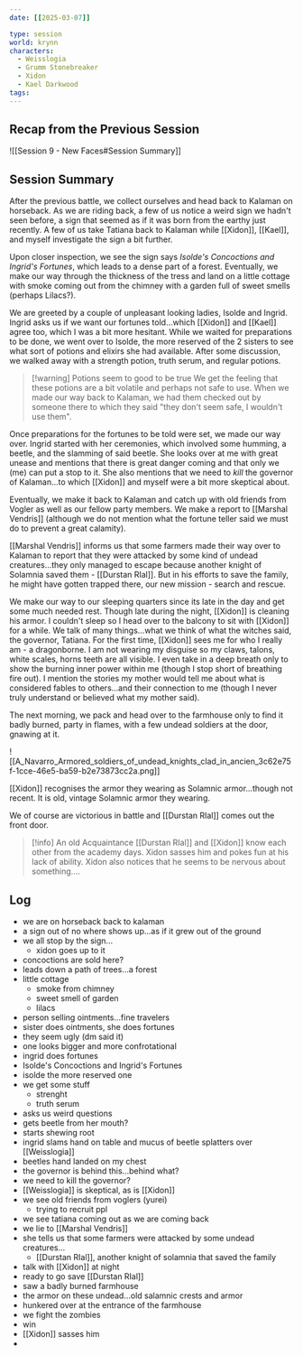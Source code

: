 ```yaml
---
date: [[2025-03-07]]

type: session
world: krynn
characters:
  - Weisslogia
  - Grumm Stonebreaker
  - Xidon
  - Kael Darkwood
tags:
---
```

## Recap from the Previous Session
![[Session 9 - New Faces#Session Summary]]

## Session Summary

After the previous battle, we collect ourselves and head back to Kalaman on horseback. As we are riding back, a few of us notice a weird sign we hadn't seen before, a sign that seemed as if it was born from the earthy just recently. A few of us take Tatiana back to Kalaman while [[Xidon]], [[Kael]], and myself investigate the sign a bit further. 

Upon closer inspection, we see the sign says _Isolde's Concoctions and Ingrid's Fortunes_, which leads to a dense part of a forest. Eventually, we make our way through the thickness of the tress and land on a little cottage with smoke coming out from the chimney with a garden full of sweet smells (perhaps Lilacs?). 

We are greeted by a couple of unpleasant looking ladies, Isolde and Ingrid. Ingrid asks us if we want our fortunes told...which [[Xidon]] and [[Kael]] agree too, which I was a bit more hesitant. While we waited for preparations to be done, we went over to Isolde, the more reserved of the 2 sisters to see what sort of potions and elixirs she had available. After some discussion, we walked away with a strength potion, truth serum, and regular potions. 

> [!warning] Potions seem to good to be true
> We get the feeling that these potions are a bit volatile and perhaps not safe to use. When we made our way back to Kalaman, we had them checked out by someone there to which they said "they don't seem safe, I wouldn't use them".

Once preparations for the fortunes to be told were set, we made our way over. Ingrid started with her ceremonies, which involved some humming, a beetle, and the slamming of said beetle. She looks over at me with great unease and mentions that there is great danger coming and that only we (me) can put a stop to it. She also mentions that we need to _kill_ the governor of Kalaman...to which [[Xidon]] and myself were a bit more skeptical about. 

Eventually, we make it back to Kalaman and catch up with old friends from Vogler as well as our fellow party members. We make a report to [[Marshal Vendris]] (although we do not mention what the fortune teller said we must do to prevent a great calamity). 

[[Marshal Vendris]] informs us that some farmers made their way over to Kalaman to report that they were attacked by some kind of undead creatures...they only managed to escape because another knight of Solamnia saved them - [[Durstan RIal]]. But in his efforts to save the family, he might have gotten trapped there, our new mission - search and rescue. 

We make our way to our sleeping quarters since its late in the day and get some much needed rest. Though late during the night, [[Xidon]] is cleaning his armor. I couldn't sleep so I head over to the balcony to sit with [[Xidon]] for a while. We talk of many things...what we think of what the witches said, the governor, Tatiana. For the first time, [[Xidon]] sees me for who I really am - a dragonborne. I am not wearing my disguise so my claws, talons, white scales, horns teeth are all visible. I even take in a deep breath only to show the burning inner power within me (though I stop short of breathing fire out). I mention the stories my mother would tell me about what is considered fables to others...and their connection to me (though I never truly understand or believed what my mother said). 

The next morning, we pack and head over to the farmhouse only to find it badly burned, party in flames, with a few undead soldiers at the door, gnawing at it. 

![[A_Navarro_Armored_soldiers_of_undead_knights_clad_in_ancien_3c62e75f-1cce-46e5-ba59-b2e73873cc2a.png]]

[[Xidon]] recognises the armor they wearing as Solamnic armor...though not recent. It is old, vintage Solamnic armor they wearing. 

We of course are victorious in battle and [[Durstan RIal]] comes out the front door. 

>[!info] An old Acquaintance
> [[Durstan RIal]] and [[Xidon]] know each other from the academy days. Xidon sasses him and pokes fun at his lack of ability. Xidon also notices that he seems to be nervous about something....

## Log

- we are on horseback back to kalaman
- a sign out of no where shows up...as if it grew out of the ground
- we all stop by the sign...
	- xidon goes up to it
- concoctions are sold here?
- leads down a path of trees...a forest
- little cottage
	- smoke from chimney
	- sweet smell of garden
	- lilacs
- person selling ointments...fine travelers
- sister does ointments, she does fortunes
- they seem ugly (dm said it)
- one looks bigger and more confrotational
- ingrid does fortunes
- Isolde's Concoctions and Ingrid's Fortunes
- isolde the more reserved one
- we get some stuff
	- strenght
	- truth serum
- asks us weird questions
- gets beetle from her mouth?
- starts shewing root
- ingrid slams hand on table and mucus of beetle splatters over [[Weisslogia]]
- beetles hand landed on my chest
- the governor is behind this...behind what?
- we need to kill the governor?
- [[Weisslogia]] is skeptical, as is [[Xidon]]
- we see old friends from voglers (yurei)
	- trying to recruit ppl
- we see tatiana coming out as we are coming back
- we lie to [[Marshal Vendris]]
- she tells us that some farmers were attacked by some undead creatures...
	- [[Durstan RIal]], another knight of solamnia that saved the family
- talk with [[Xidon]] at night
- ready to go save [[Durstan RIal]]
- saw a badly burned farmhouse
- the armor on these undead...old salamnic crests and armor
- hunkered over at the entrance of the farmhouse
- we fight the zombies
- win
- [[Xidon]] sasses him
- 